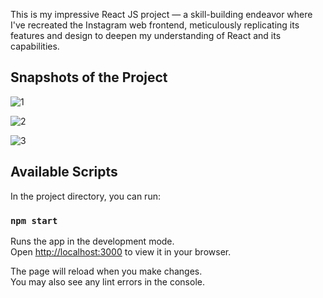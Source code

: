 This is my impressive React JS project — a skill-building endeavor where I've recreated the Instagram web frontend, meticulously replicating its features and design to deepen my understanding of React and its capabilities.

## Snapshots of the Project

![1](https://github.com/saumyyaaaaa/basic-instaweb-frontend-clone/assets/88661225/1e1d8ae5-dc0c-4394-9a20-5ae7ec1e18eb)


![2](https://github.com/saumyyaaaaa/basic-instaweb-frontend-clone/assets/88661225/fdb59cc6-0614-4e16-914d-643777f8af6c)


![3](https://github.com/saumyyaaaaa/basic-instaweb-frontend-clone/assets/88661225/90dd1613-c127-42be-acfa-041668c7cdf4)


## Available Scripts

In the project directory, you can run:

### `npm start`

Runs the app in the development mode.\
Open [http://localhost:3000](http://localhost:3000) to view it in your browser.

The page will reload when you make changes.\
You may also see any lint errors in the console.
